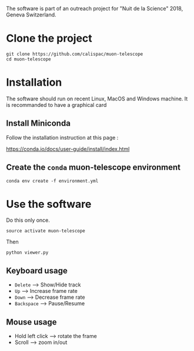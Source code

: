 The software is part of an outreach project for "Nuit de la Science" 2018, Geneva Switzerland.

# Clone the project

```
git clone https://github.com/calispac/muon-telescope
cd muon-telescope
```

# Installation
The software should run on recent Linux, MacOS and Windows machine.
It is recommanded to have a graphical card
## Install Miniconda

Follow the installation instruction at this page :

https://conda.io/docs/user-guide/install/index.html

## Create the `conda` muon-telescope environment


```
conda env create -f environment.yml
```

# Use the software

Do this only once.
```
source activate muon-telescope
```

Then

```
python viewer.py
```

## Keyboard usage

- `Delete` --> Show/Hide track
- `Up` --> Increase frame rate
- `Down` --> Decrease frame rate
- `Backspace` --> Pause/Resume

## Mouse usage

- Hold left click --> rotate the frame
- Scroll --> zoom in/out